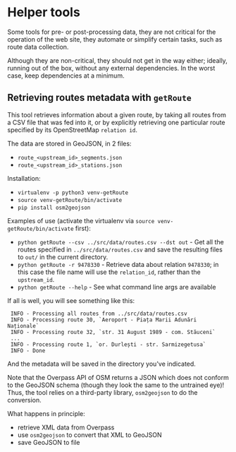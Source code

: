 # Helper tools

Some tools for pre- or post-processing data, they are not critical for the operation
of the web site, they automate or simplify certain tasks, such as route data collection.

Although they are non-critical, they should not get in the way either; ideally, running
out of the box, without any external dependencies. In the worst case, keep dependencies
at a minimum. 

## Retrieving routes metadata with `getRoute`

This tool retrieves information about a given route, by taking all routes from a CSV
file that was fed into it, or by explicitly retrieving one particular route specified
by its OpenStreetMap `relation id`.

The data are stored in GeoJSON, in 2 files:
- `route_<upstream_id>_segments.json`
- `route_<upstream_id>_stations.json`

Installation:

- `virtualenv -p python3 venv-getRoute`
- `source venv-getRoute/bin/activate`
- `pip install osm2geojson`

Examples of use (activate the virtualenv via `source venv-getRoute/bin/activate` first):

- `python getRoute --csv ../src/data/routes.csv --dst out` - Get all the routes specified in
  `../src/data/routes.csv` and save the resulting files to `out/` in the current directory.
- `python getRoute -r 9478330` - Retrieve data about relation `9478330`; in this case the file
  name will use the `relation_id`, rather than the `upstream_id`.
- `python getRoute --help` - See what command line args are available

If all is well, you will see something like this:

```
 INFO - Processing all routes from ../src/data/routes.csv
 INFO - Processing route 30, `Aeroport - Piața Marii Adunări Naționale`
 INFO - Processing route 32, `str. 31 August 1989 - com. Stăuceni`
 ...
 INFO - Processing route 1, `or. Durlești - str. Sarmizegetusa`
 INFO - Done
```

And the metadata will be saved in the directory you've indicated.

Note that the Overpass API of OSM returns a JSON which does not conform to the GeoJSON
schema (though they look the same to the untrained eye)! Thus, the tool relies on a
third-party library, `osm2geojson` to do the conversion.

What happens in principle:

- retrieve XML data from Overpass
- use `osm2geojson` to convert that XML to GeoJSON
- save GeoJSON to file